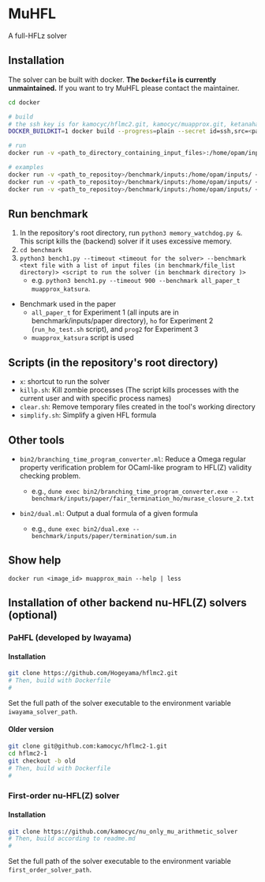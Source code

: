 # MuHFL

A full-HFLz solver

## Installation

The solver can be built with docker.
**The `Dockerfile` is currently unmaintained.** 
If you want to try MuHFL please contact the maintainer.

```bash
cd docker

# build
# the ssh key is for kamocyc/hflmc2.git, kamocyc/muapprox.git, ketanahashi/fptprove.git repository
DOCKER_BUILDKIT=1 docker build --progress=plain --secret id=ssh,src=<path_to_ssh_private_key> .

# run
docker run -v <path_to_directory_containing_input_files>:/home/opam/inputs/ <image_id> muapprox_main /home/opam/inputs/<input_file_name>

# examples
docker run -v <path_to_repositoy>/benchmark/inputs:/home/opam/inputs/ <image_id> muapprox_main /home/opam/inputs/termination/sum.in                  # valid
docker run -v <path_to_repositoy>/benchmark/inputs:/home/opam/inputs/ <image_id> muapprox_main /home/opam/inputs/nontermination/fib_CPS_nonterm.in   # valid
docker run -v <path_to_repositoy>/benchmark/inputs:/home/opam/inputs/ <image_id> muapprox_main /home/opam/inputs/termination/notused/sum-invalid.in  # invalid
```

## Run benchmark

1. In the repository's root directory,
    run ``python3 memory_watchdog.py &``.
    This script kills the (backend) solver if it uses excessive memory.
2. ``cd benchmark``
3. ``python3 bench1.py --timeout <timeout for the solver> --benchmark <text file with a list of input files (in benchmark/file_list directory)> <script to run the solver (in benchmark directory )>``
    * e.g. ``python3 bench1.py --timeout 900 --benchmark all_paper_t muapprox_katsura``.

* Benchmark used in the paper
  * ``all_paper_t`` for Experiment 1 (all inputs are in benchmark/inputs/paper directory), ``ho`` for Experiment 2 (``run_ho_test.sh`` script), and ``prog2`` for Experiment 3
  * ``muapprox_katsura`` script is used

## Scripts (in the repository's root directory)

* ``x``: shortcut to run the solver
* ``killp.sh``: Kill zombie processes (The script kills processes with the current user and with specific process names)
* ``clear.sh``: Remove temporary files created in the tool's working directory
* ``simplify.sh``: Simplify a given HFL formula

## Other tools

* ``bin2/branching_time_program_converter.ml``: Reduce a Omega regular property verification problem for OCaml-like program to HFL(Z) validity checking problem.
  * e.g., ``dune exec bin2/branching_time_program_converter.exe --  benchmark/inputs/paper/fair_termination_ho/murase_closure_2.txt``

* ``bin2/dual.ml``: Output a dual formula of a given formula
  * e.g., ``dune exec bin2/dual.exe -- benchmark/inputs/paper/termination/sum.in``

## Show help

``docker run <image_id> muapprox_main --help | less``

## Installation of other backend nu-HFL(Z) solvers (optional)

### PaHFL (developed by Iwayama)

#### Installation

```bash
git clone https://github.com/Hogeyama/hflmc2.git
# Then, build with Dockerfile
#
```

Set the full path of the solver executable to the environment variable ``iwayama_solver_path``.

#### Older version

```bash
git clone git@github.com:kamocyc/hflmc2-1.git
cd hflmc2-1
git checkout -b old
# Then, build with Dockerfile
#
```

### First-order nu-HFL(Z) solver

#### Installation

```bash
git clone https://github.com/kamocyc/nu_only_mu_arithmetic_solver
# Then, build according to readme.md
#
```

Set the full path of the solver executable to the environment variable ``first_order_solver_path``.

